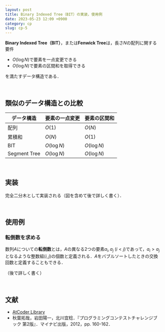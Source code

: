 ```yaml
---
layout: post
title: Binary Indexed Tree（BIT）の実装，使用例
date: 2023-05-23 12:09 +0900
category: cp
slug: cp-5
---
```


**Binary Indexed Tree（BIT）**，または**Fenwick Tree**は，長さ$N$の配列に関する要件

 - $O(\log{N})$で要素を一点変更できる
 - $O(\log{N})$で要素の区間和を取得できる

を満たすデータ構造である．

<br>

## 類似のデータ構造との比較

| データ構造   | 要素の一点変更 | 要素の区間和 |
| ------------ | -------------- | ------------ |
| 配列         | $O(1)$         | $O(N)$       |
| 累積和       | $O(N)$         | $O(1)$       |
| BIT          | $O(\log{N})$   | $O(\log{N})$ |
| Segment Tree | $O(\log{N})$   | $O(\log{N})$ |


<br>

## 実装

完全二分木として実装される（図を含めて後で詳しく書く）．

<br>

## 使用例

### 転倒数を求める

数列$A$についての**転倒数**とは，$A$の異なる2つの要素$a_i, a_j \ (i < j)$であって，$a_i > a_j$となるような整数組$(i,j)$の個数と定義される．$A$をバブルソートしたときの交換回数と定義することもできる．

（後で詳しく書く）

<br>

## 文献
 - [AtCoder Library](https://atcoder.github.io/ac-library/document_ja/fenwicktree.html)
 - 秋葉拓哉，岩田陽一，北川宜稔．『プログラミングコンテストチャレンジブック 第2版』．マイナビ出版，2012，pp. 160-162．
